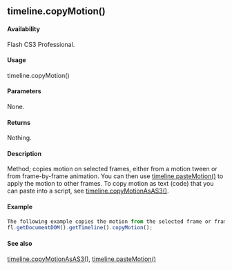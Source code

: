 ## timeline.copyMotion()

#### Availability

Flash CS3 Professional.

#### Usage

timeline.copyMotion()

#### Parameters

None.

#### Returns

Nothing.

#### Description

Method; copies motion on selected frames, either from a motion tween or from frame-by-frame animation. You can then use [timeline.pasteMotion()](#_bookmark1071) to apply the motion to other frames.
To copy motion as text (code) that you can paste into a script, see [timeline.copyMotionAsAS3()](#timeline.copyMotionAsAS3()).

#### Example

```javascript
The following example copies the motion from the selected frame or frames:
fl.getDocumentDOM().getTimeline().copyMotion();

```
#### See also

[timeline.copyMotionAsAS3()](#timeline.copyMotionAsAS3()), [timeline.pasteMotion()](#_bookmark1071)

<span id="timeline.copyMotionAsAS3()" class="anchor"></span>
